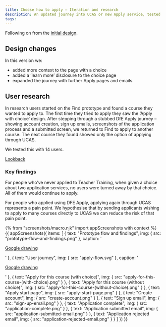 ```yaml
---
title: Choose how to apply – Iteration and research
description: An updated journey into UCAS or new Apply service, tested with users.
tags:
---
```


Following on from the [initial design](/find-teacher-training/choose-how-to-apply).

## Design changes

In this version we:

*   added more context to the page with a choice
*   added a ‘learn more’ disclosure to the choice page
*   expanded the journey with further Apply pages and emails

## User research

In research users started on the Find prototype and found a course they wanted to apply to. The first time they tried to apply they saw the ‘Apply with choice’ design. After stepping through a stubbed DfE Apply journey – showing account creation, sign up emails, screenshots of the application process and a submitted screen, we returned to Find to apply to another course. The next course they found showed only the option of applying through UCAS.

We tested this with 14 users.

[Lookback](https://lookback.io/dfe-digital/apply-tt-ua)

### Key findings

For people who’ve never applied to Teacher Training, when given a choice about two application services, no users were turned away by that choice. All of them would continue to apply.

For people who applied using DFE Apply, applying again through UCAS represents a pain point. We hypothesise that by sending applicants wishing to apply to many courses directly to UCAS we can reduce the risk of that pain point.

{% from "screenshots/macro.njk" import appScreenshots with context %}
{{ appScreenshots({
  items: [
    {
      text: "Prototype flow and findings",
      img: { src: "prototype-flow-and-findings.png" },
      caption: '<p class="govuk-body"><a href="https://docs.google.com/drawings/d/12wrGFPlEGNkG1U6Qlkx1OCHLBtGochNTBS9jMhPV7Fs/edit">Google drawing</a></p>'
    },
    {
      text: "User journey",
      img: { src: "apply-flow.svg" },
      caption: '<p class="govuk-body">
      <a href="https://docs.google.com/drawings/d/1kSIYsL1JaMADJkDT1gavtsasHTCOhZRbHMY9M4Oc9nE/edit?usp=sharing">Google drawing</a>
    </p>'
    },
    { text: "Apply for this course (with choice)", img: { src: "apply-for-this-course-(with-choice).png" } },
    { text: "Apply for this course (without choice)", img: { src: "apply-for-this-course-(without-choice).png" } },
    { text: "Apply start page", img: { src: "apply-start-page.png" } },
    { text: "Create account", img: { src: "create-account.png" } },
    { text: "Sign up email", img: { src: "sign-up-email.png" } },
    { text: "Application complete", img: { src: "application-complete.png" } },
    { text: "Application submitted email", img: { src: "application-submitted-email.png" } },
    { text: "Application rejected email", img: { src: "application-rejected-email.png" } }
  ]
}) }}
